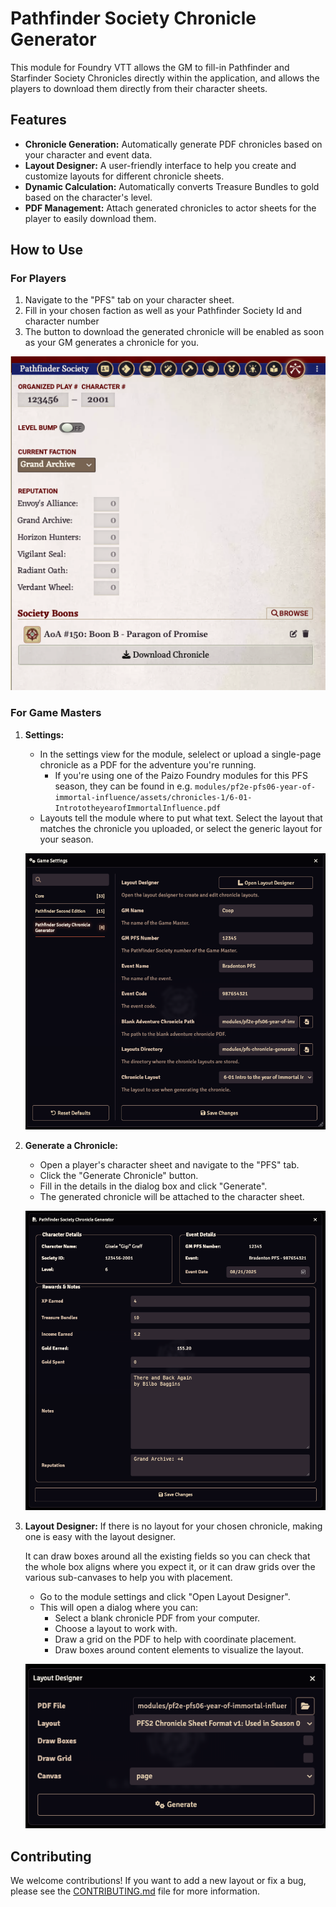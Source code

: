 # Pathfinder Society Chronicle Generator

This module for Foundry VTT allows the GM to fill-in Pathfinder and Starfinder Society Chronicles directly within the application, and allows the players to download them directly from their character sheets.

## Features

- **Chronicle Generation:** Automatically generate PDF chronicles based on your character and event data.
- **Layout Designer:** A user-friendly interface to help you create and customize layouts for different chronicle sheets.
- **Dynamic Calculation:** Automatically converts Treasure Bundles to gold based on the character's level.
- **PDF Management:** Attach generated chronicles to actor sheets for the player to easily download them.

## How to Use

### For Players

1.  Navigate to the "PFS" tab on your character sheet.
2.  Fill in your chosen faction as well as your Pathfinder Society Id and character number
2.  The button to download the generated chronicle will be enabled as soon as your GM generates a chronicle for you.

![Player View PFS Chronicle Generator.png](docs/Player%20View%20PFS%20Chronicle%20Generator.png)

### For Game Masters
1.  **Settings:**
    -   In the settings view for the module, selelect or upload a single-page chronicle as a PDF for the adventure you're running.
        - If you're using one of the Paizo Foundry modules for this PFS season, they can be found in e.g. `modules/pf2e-pfs06-year-of-immortal-influence/assets/chronicles-1/6-01-IntrototheyearofImmortalInfluence.pdf`
    -   Layouts tell the module where to put what text. Select the layout that matches the chronicle you uploaded, or select the generic layout for your season.

    ![Settings view](docs/PFS%20Chronicle%20Generator%20Settings.png)

1.  **Generate a Chronicle:**
    -   Open a player's character sheet and navigate to the "PFS" tab.
    -   Click the "Generate Chronicle" button.
    -   Fill in the details in the dialog box and click "Generate".
    -   The generated chronicle will be attached to the character sheet.
    
    ![Chronicle form](docs/Chronicle%20Generation%20Form.png)

2.  **Layout Designer:**
    If there is no layout for your chosen chronicle, making one is easy with the layout designer. 

    It can draw boxes around all the existing fields so you can check that the whole box aligns where you expect it, or it can draw grids over the various sub-canvases to help you with placement.

    -   Go to the module settings and click "Open Layout Designer".
    -   This will open a dialog where you can:
        -   Select a blank chronicle PDF from your computer.
        -   Choose a layout to work with.
        -   Draw a grid on the PDF to help with coordinate placement.
        -   Draw boxes around content elements to visualize the layout.

    ![Layout Designer](docs/Layout%20Designer.png)



## Contributing

We welcome contributions! If you want to add a new layout or fix a bug, please see the [CONTRIBUTING.md](CONTRIBUTING.md) file for more information.
